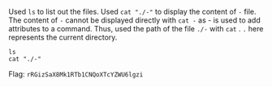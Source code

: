 Used `ls` to list out the files. Used `cat "./-"` to display the content of `-` file. The content of `-` cannot be displayed directly with `cat -` as - is used to add attributes to a command. Thus, used the path of the file `./-` with `cat` . `.` here represents the current directory. 

```
ls
cat "./-"
```

Flag: `rRGizSaX8Mk1RTb1CNQoXTcYZWU6lgzi`